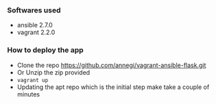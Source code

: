 ### Softwares used

  - ansible 2.7.0
  - vagrant 2.2.0

### How to deploy the app

* Clone the repo https://github.com/annegi/vagrant-ansible-flask.git
* Or Unzip the zip provided
* ```vagrant up```
* Updating the apt repo which is the initial step make take a couple of minutes
